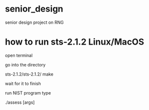# senior_design
senior design project on RNG
# how to run sts-2.1.2 Linux/MacOS
open terminal

go into the directory

sts-2.1.2/sts-2.1.2/
make

wait for it to finish

run NIST program type


./assess [args]

